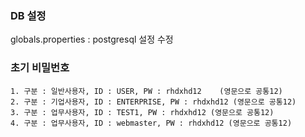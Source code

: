 ### DB 설정
globals.properties : postgresql 설정 수정
### 초기 비밀번호 
```
1. 구분 : 일반사용자, ID : USER, PW : rhdxhd12    (영문으로 공통12)
2. 구분 : 기업사용자, ID : ENTERPRISE, PW : rhdxhd12 (영문으로 공통12)
3. 구분 : 업무사용자, ID : TEST1, PW : rhdxhd12 (영문으로 공통12)
4. 구분 : 업무사용자, ID : webmaster, PW : rhdxhd12 (영문으로 공통12)
```